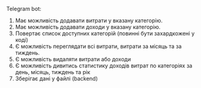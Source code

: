 Telegram bot:
1. Має можливість додавати витрати у вказану категорію.
2. Має можливість додавати доходи у вказану категорію.
3. Повертає список доступних категорій (повинні бути захардкожені у коді)
4. Є можливість переглядати всі витрати, витрати за місяць та за тиждень.
5. Є можливість видаляти витрати або доходи
6. Є можливість дивитись статистику доходів витрат по категоріях за день, місяць, тиждень та рік
7. Зберігає дані у файлі (backend)